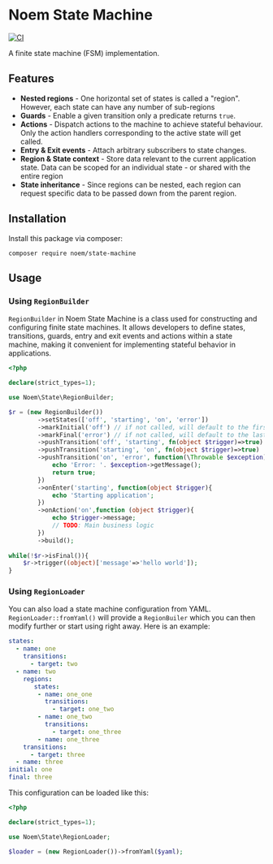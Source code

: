 # Noem State Machine

[![CI](https://github.com/NoemPHP/state-machine/actions/workflows/ci.yml/badge.svg)](https://github.com/NoemPHP/state-machine/actions/workflows/ci.yml)

A finite state machine (FSM) implementation.

## Features

* **Nested regions** - One horizontal set of states is called a "region". However, each state can have any number of sub-regions
* **Guards** - Enable a given transition only a predicate returns `true`.
* **Actions** - Dispatch actions to the machine to achieve stateful behaviour. Only the action handlers corresponding to
  the active state will get called.
* **Entry & Exit events** - Attach arbitrary subscribers to state changes.
* **Region & State context** - Store data relevant to the current application state. Data can be scoped for an individual state - or shared with the entire region
* **State inheritance** - Since regions can be nested, each region can request specific data to be passed down from the parent region.

## Installation

Install this package via composer:

`composer require noem/state-machine`

## Usage

### Using `RegionBuilder`

`RegionBuilder` in Noem State Machine is a class used for constructing and configuring finite state machines. 
It allows developers to define states, transitions, guards, entry and exit events and actions 
within a state machine, making it convenient for implementing stateful behavior in applications.

```php
<?php

declare(strict_types=1);

use Noem\State\RegionBuilder;

$r = (new RegionBuilder())
        ->setStates(['off', 'starting', 'on', 'error'])
        ->markInitial('off') // if not called, will default to the first entry
        ->markFinal('error') // if not called, will default to the last entry
        ->pushTransition('off', 'starting', fn(object $trigger)=>true)
        ->pushTransition('starting', 'on', fn(object $trigger)=>true)
        ->pushTransition('on', 'error', function(\Throwable $exception){
            echo 'Error: '. $exception->getMessage();
            return true;
        })
        ->onEnter('starting', function(object $trigger){
            echo 'Starting application';
        })
        ->onAction('on',function (object $trigger){
            echo $trigger->message;
            // TODO: Main business logic
        })
        ->build();
            
while(!$r->isFinal()){
    $r->trigger((object)['message'=>'hello world']);
}
```
### Using `RegionLoader`

You can also load a state machine configuration from YAML. `RegionLoader::fromYaml()` will provide
a `RegionBuiler` which you can then modify further or start using right away.
Here is an example:

```yaml
states:
  - name: one
    transitions:
      - target: two
  - name: two
    regions:
       states:
        - name: one_one
          transitions:
            - target: one_two
        - name: one_two
          transitions:
            - target: one_three
        - name: one_three
    transitions:
      - target: three
  - name: three
initial: one
final: three
```

This configuration can be loaded like this:

```php
<?php

declare(strict_types=1);

use Noem\State\RegionLoader;

$loader = (new RegionLoader())->fromYaml($yaml);

```
